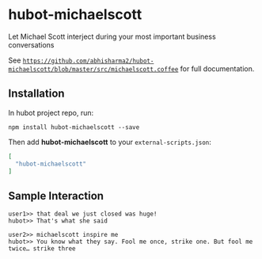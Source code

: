 # hubot-michaelscott

Let Michael Scott interject during your most important business conversations

See [`https://github.com/abhisharma2/hubot-michaelscott/blob/master/src/michaelscott.coffee`](src/michaelscott.coffee) for full documentation.

## Installation

In hubot project repo, run:

`npm install hubot-michaelscott --save`

Then add **hubot-michaelscott** to your `external-scripts.json`:

```json
[
  "hubot-michaelscott"
]
```

## Sample Interaction

```
user1>> that deal we just closed was huge!
hubot>> That's what she said

user2>> michaelscott inspire me
hubot>> You know what they say. Fool me once, strike one. But fool me twice… strike three

```
